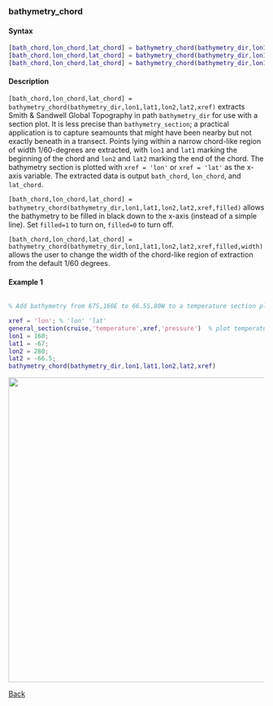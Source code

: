 ### bathymetry_chord

#### Syntax

```Matlab
[bath_chord,lon_chord,lat_chord] = bathymetry_chord(bathymetry_dir,lon1,lat1,lon2,lat2,xref)
[bath_chord,lon_chord,lat_chord] = bathymetry_chord(bathymetry_dir,lon1,lat1,lon2,lat2,xref,filled)
[bath_chord,lon_chord,lat_chord] = bathymetry_chord(bathymetry_dir,lon1,lat1,lon2,lat2,xref,filled,width)
```
#### Description

``[bath_chord,lon_chord,lat_chord] = bathymetry_chord(bathymetry_dir,lon1,lat1,lon2,lat2,xref)`` extracts Smith & Sandwell Global Topography in path ``bathymetry_dir`` for use with a section plot. It is less precise than ``bathymetry_section``; a practical application is to capture seamounts that might have been nearby but not exactly beneath in a transect. Points lying within a narrow chord-like region of width 1/60-degrees are extracted, with ``lon1`` and ``lat1`` marking the beginning of the chord and ``lon2`` and ``lat2`` marking the end of the chord. The bathymetry section is plotted with ``xref = 'lon'`` or ``xref = 'lat'`` as the x-axis variable. The extracted data is output ``bath_chord``, ``lon_chord``, and ``lat_chord``. 

``[bath_chord,lon_chord,lat_chord] = bathymetry_chord(bathymetry_dir,lon1,lat1,lon2,lat2,xref,filled)`` allows the bathymetry to be filled in black down to the x-axis (instead of a simple line). Set ``filled=1`` to turn on, ``filled=0`` to turn off.

``[bath_chord,lon_chord,lat_chord] = bathymetry_chord(bathymetry_dir,lon1,lat1,lon2,lat2,xref,filled,width)`` allows the user to change the width of the chord-like region of extraction from the default 1/60 degrees.


#### Example 1

```Matlab

% Add bathymetry from 67S,160E to 66.5S,80W to a temperature section plot:

xref = 'lon'; % 'lon' 'lat'
general_section(cruise,'temperature',xref,'pressure')  % plot temperature section
lon1 = 160;
lat1 = -67;
lon2 = 280; 
lat2 = -66.5;
bathymetry_chord(bathymetry_dir,lon1,lat1,lon2,lat2,xref)

```
<img src="https://user-images.githubusercontent.com/24570061/88437270-2114e600-cdd4-11ea-9ace-0fb0898cf7fc.png" width="600">

[Back](https://github.com/lnferris/ocean_data_tools#building-uniform-structs-from-data-sources-1)

